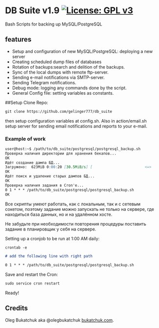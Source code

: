 # DB Suite v1.9 [![License: GPL v3](https://img.shields.io/badge/License-GPL%20v3-blue.svg)](http://www.gnu.org/licenses/gpl-3.0)
Bash Scripts for backing up  MySQL/PostgreSQL

## features
- Setup and configuration of new MySQL/PostgreSQL: deploying a new server
- Creating scheduled  dump files of databases 
- Rotation of backups:search and delition of the backups.
- Sync of the local dumps with remote ftp-server.
- Sending e-mail notifications via  SMTP-server.
- Sending Telegram notifications.
- Debug mode: logging any commands done by the script.
- General Config file: setting variables as constants.

##Setup
Clone Repo:
```markdown
git clone https://github.com/gelinger777/db_suite
```
then setup configuration variables at config.sh. Also in  action/email.sh setup server for sending email notifications and reports to your  e-mail.

### Example of work
```markdown
user@host:~$ /path/to/db_suite/postgresql/postgresql_backup.sh 
Проверка наличия директории для хранения бекапов...
OK
Идёт создание дампа БД...
Загружено:  623MiB 0:00:20 [30.5MiB/s] [                        <=>                                ]
OK
Идёт поиск и удаление старых дампов БД...
ОК
Проверка наличия задания в Cron'e...
0 1 * * * /path/to/db_suite/postgresql/postgresql_backup.sh
OK
```
Все скрипты умеют работать, как с локальным, так и с сетевым сокетом, поэтому задание можно запускать не только на сервере, где находиться база данных, но и на удалённом хосте.

Не забудьте при необходимости повторения процедуры поставить задание в планировщик у себя на сервере.

Setting up a cronjob   to be run at  1:00 AM  daily:

```markdown
crontab -e

# add the following line with right path

0 1 * * * /path/to/db_suite/postgresql/postgresql_backup.sh
```
Save and restart the  Cron:

```markdown
sudo service cron restart
```
Ready!

## Credits 

 Oleg Bukatchuk aka  @olegbukatchuk  [bukatchuk.com](https://bukatchuk.com/contacts/).

